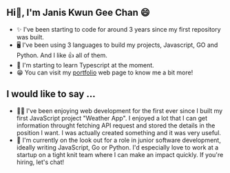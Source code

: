 
## Hi👋, I'm Janis Kwun Gee Chan 😄

  - ✨ I've been starting to code for around 3 years since my first repository was built.
  - 🖥️ I've been using 3 languages to build my projects, Javascript, GO and Python. And I like 👍 all of them. 
  - 🏫 I'm starting to learn Typescript at the moment. 
  - 😁 You can visit my [portfolio](https://janis-chan-portfolio-jc.netlify.app/) web page to know me a bit more!

## I would like to say ...
  - 💃🏻 I've been enjoying web development for the first ever since I built my first JavaScript project "Weather App". I enjoyed a lot that I can get information throught fetching API request and             stored the details in the position I want. I was actually created something and it was very useful.
  - 🔎 I'm currently on the look out for a role in junior software development, ideally writing JavaScript, Go or Python. I'd especially love to work at a startup on a tight knit team where I can           make an impact quickly. If you're hiring, let's chat!
